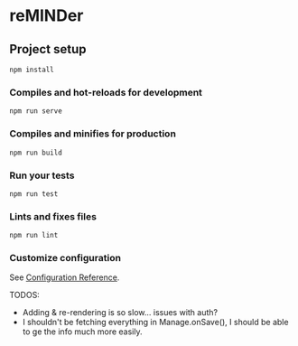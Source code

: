 # reMINDer

## Project setup
```
npm install
```

### Compiles and hot-reloads for development
```
npm run serve
```

### Compiles and minifies for production
```
npm run build
```

### Run your tests
```
npm run test
```

### Lints and fixes files
```
npm run lint
```

### Customize configuration
See [Configuration Reference](https://cli.vuejs.org/config/).

TODOS:
  - Adding & re-rendering is so slow... issues with auth?
  - I shouldn't be fetching everything in Manage.onSave(), I should be able to ge the info much more easily.